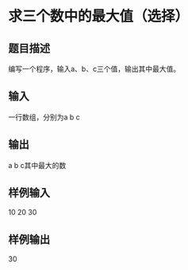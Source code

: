  # 求三个数中的最大值（选择）  
  
 ## 题目描述  
 编写一个程序，输入a、b、c三个值，输出其中最大值。  
   
 ## 输入  
 一行数组，分别为a b c  
   
 ## 输出  
 a b c其中最大的数  
   
 ## 样例输入  
 10 20 30  
 ## 样例输出  
 30  
   
  
